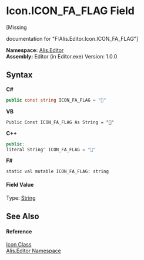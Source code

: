 # Icon.ICON_FA_FLAG Field
 

\[Missing <summary> documentation for "F:Alis.Editor.Icon.ICON_FA_FLAG"\]

**Namespace:**&nbsp;<a href="b150ade4-39de-a232-5f06-d3cdc1b2c538">Alis.Editor</a><br />**Assembly:**&nbsp;Editor (in Editor.exe) Version: 1.0.0

## Syntax

**C#**<br />
``` C#
public const string ICON_FA_FLAG = ""
```

**VB**<br />
``` VB
Public Const ICON_FA_FLAG As String = ""
```

**C++**<br />
``` C++
public:
literal String^ ICON_FA_FLAG = ""
```

**F#**<br />
``` F#
static val mutable ICON_FA_FLAG: string
```


#### Field Value
Type: <a href="https://docs.microsoft.com/dotnet/api/system.string" target="_blank">String</a>

## See Also


#### Reference
<a href="cc0f883c-67f8-f772-c6d7-a60b129f22a7">Icon Class</a><br /><a href="b150ade4-39de-a232-5f06-d3cdc1b2c538">Alis.Editor Namespace</a><br />
